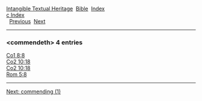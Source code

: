 [Intangible Textual Heritage](../../index)  [Bible](../index) 
[Index](index)   
[c Index](_c_)  
  [Previous](c02332)  [Next](c02334) 

------------------------------------------------------------------------

### &lt;commendeth&gt; 4 entries

[Co1 8:8](../kjv/co1008.htm#008)  
[Co2 10:18](../kjv/co2010.htm#018)  
[Co2 10:18](../kjv/co2010.htm#018)  
[Rom 5:8](../kjv/rom005.htm#008)  

------------------------------------------------------------------------

[Next: commending (1)](c02334)
